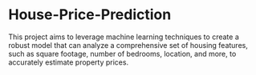 # House-Price-Prediction
This project aims to leverage machine learning techniques to create a robust model that can analyze a comprehensive set of housing features, such as square footage, number of bedrooms, location, and more, to accurately estimate property prices.

